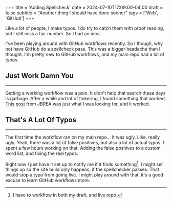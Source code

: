 +++
title = 'Adding Spellcheck'
date = 2024-07-10T17:09:00-04:00
draft = false
subtitle = "Another thing I should have done sooner"
tags = ['Web', 'GitHub']
+++

Like a lot of people, I make typos. I do try to catch them with proof reading, but I still miss a fair number. So I had an idea.

I've been playing around with GitHub workflows recently. So I though, why not have GitHub do a spellcheck pass. This was a bigger headache than I thought. I'm pretty new to GitHub workflows, and my main repo had a lot of typos.

<h2>Just Work Damn You</h2>
<hr>

Getting a working workflow was a pain. It didn't help that search these days is garbage. After a while and lot of tinkering, I found something that worked. [This post](https://www.javierbrea.com/blog/spellcheck-github-action/) from JBREA was just what I was looking for, and it worked.

<h2>That's A Lot Of Typos</h2>
<hr>

The first time the workflow ran on my main repo... It was ugly. Like, really ugly. Yeah, there was a lot of false positives, but also a lot of actual typos. I spent a few hours working on that. Adding the false positives to a custom word list, and fixing the real typos.

Right now I just have it set up to notify me if it finds something[^1]. I might set things up so the site build only happens, if the spellchecker passes. That would stop a typo from going live. I might play around with that, it's a good excuse to learn GitHub workflows more.

[^1]: I have to workflow in both my draft, and live repo.